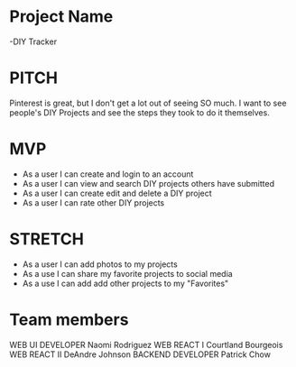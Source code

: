 # Project Name
-DIY Tracker

# PITCH
Pinterest is great, but I don't get a lot out of seeing SO much. I want to see people's DIY Projects and see the steps they took to do it themselves.
# MVP
- As a user I can create and login to an account
- As a user I can view and search DIY projects others have submitted
- As a user I can create edit and delete a DIY project
- As a user I can rate other DIY projects
# STRETCH
- As a user I can add photos to my projects
- As  a use I can share my favorite projects to social media
- As a use I can add add other projects to my "Favorites"
# Team members
WEB UI DEVELOPER
Naomi Rodriguez
WEB REACT I
Courtland Bourgeois
WEB REACT II
DeAndre Johnson
BACKEND DEVELOPER
Patrick Chow








